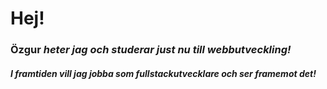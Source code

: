 # Hej!

### **Özgur** _heter jag och studerar just nu till webbutveckling!_

##### I framtiden vill jag jobba som _fullstackutvecklare_ och ser framemot det!


